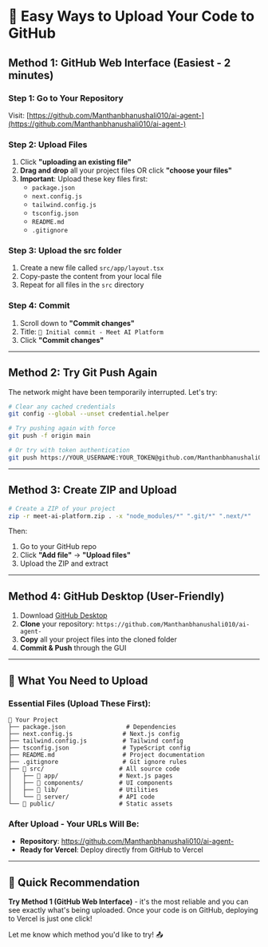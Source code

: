 # 🚀 Easy Ways to Upload Your Code to GitHub

## Method 1: GitHub Web Interface (Easiest - 2 minutes)

### Step 1: Go to Your Repository
Visit: [https://github.com/Manthanbhanushali010/ai-agent-](https://github.com/Manthanbhanushali010/ai-agent-)

### Step 2: Upload Files
1. Click **"uploading an existing file"**
2. **Drag and drop** all your project files OR click **"choose your files"**
3. **Important**: Upload these key files first:
   - `package.json`
   - `next.config.js`
   - `tailwind.config.js`
   - `tsconfig.json`
   - `README.md`
   - `.gitignore`

### Step 3: Upload the src folder
1. Create a new file called `src/app/layout.tsx`
2. Copy-paste the content from your local file
3. Repeat for all files in the `src` directory

### Step 4: Commit
1. Scroll down to **"Commit changes"**
2. Title: `🚀 Initial commit - Meet AI Platform`
3. Click **"Commit changes"**

---

## Method 2: Try Git Push Again

The network might have been temporarily interrupted. Let's try:

```bash
# Clear any cached credentials
git config --global --unset credential.helper

# Try pushing again with force
git push -f origin main

# Or try with token authentication
git push https://YOUR_USERNAME:YOUR_TOKEN@github.com/Manthanbhanushali010/ai-agent-.git main
```

---

## Method 3: Create ZIP and Upload

```bash
# Create a ZIP of your project
zip -r meet-ai-platform.zip . -x "node_modules/*" ".git/*" ".next/*"
```

Then:
1. Go to your GitHub repo
2. Click **"Add file"** → **"Upload files"**
3. Upload the ZIP and extract

---

## Method 4: GitHub Desktop (User-Friendly)

1. Download [GitHub Desktop](https://desktop.github.com/)
2. **Clone** your repository: `https://github.com/Manthanbhanushali010/ai-agent-`
3. **Copy** all your project files into the cloned folder
4. **Commit & Push** through the GUI

---

## 🎯 What You Need to Upload

### Essential Files (Upload These First):
```
📁 Your Project
├── package.json                 # Dependencies
├── next.config.js              # Next.js config
├── tailwind.config.js          # Tailwind config
├── tsconfig.json               # TypeScript config
├── README.md                   # Project documentation
├── .gitignore                  # Git ignore rules
├── 📁 src/                     # All source code
│   ├── 📁 app/                 # Next.js pages
│   ├── 📁 components/          # UI components
│   ├── 📁 lib/                 # Utilities
│   └── 📁 server/              # API code
└── 📁 public/                  # Static assets
```

### After Upload - Your URLs Will Be:
- **Repository**: https://github.com/Manthanbhanushali010/ai-agent-
- **Ready for Vercel**: Deploy directly from GitHub to Vercel

---

## 🚀 Quick Recommendation

**Try Method 1 (GitHub Web Interface)** - it's the most reliable and you can see exactly what's being uploaded. Once your code is on GitHub, deploying to Vercel is just one click!

Let me know which method you'd like to try! 📤 